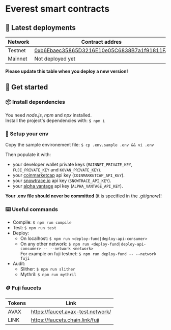 # Everest smart contracts

## 🔗 Latest deployments
| Network  | Contract addres |
| ---------| --------------------- |
| Testnet  | [0xb6Ebaec35865D3216E10e05C6838B7a1f91811FA](https://testnet.snowtrace.io/address/0xb6Ebaec35865D3216E10e05C6838B7a1f91811FA) |
| Mainnet  | Not deployed yet |

**Please update this table when you deploy a new version!**

## 📌 Get started

### 📦 Install dependencies
You need *node.js*, *npm* and *npx* installed.\
Install the project's dependencies with: `$ npm i`

### 🔧 Setup your env
Copy the sample environement file: `$ cp .env.sample .env && vi .env`

Then populate it with:
- your developer wallet private keys (`MAINNET_PRIVATE_KEY`, `FUJI_PRIVATE_KEY` and `KOVAN_PRIVATE_KEY`).
- your [coinmarketcap](https://coinmarketcap.com/api/) api key (`COINMARKETCAP_API_KEY`).
- your [snowtrace.io](https://snowtrace.io/myapikey) api key (`SNOWTRACE_API_KEY`).
- your [alpha vantage](https://www.alphavantage.co/support/#api-key) api key (`ALPHA_VANTAGE_API_KEY`).

**Your .env file should never be committed** (it is specified in the *.gitignore*)!

### ⌨️ Useful commands

- Compile: `$ npm run compile`
- Test: `$ npm run test`
- Deploy:
    - On localhost: `$ npm run <deploy-fund|deploy-api-consumer>`
    - On any other network: `$ npm run <deploy-fund|deploy-api-consumer> -- --network <network>`\
      For example on fuji testnet: `$ npm run deploy-fund -- --network fuji`
- Audit:
    - Slither: `$ npm run slither`
    - Mythril: `$ npm run mythril`

### 🪙 Fuji faucets

| Tokens | Link |
| ------ | ---- |
| AVAX | https://faucet.avax-test.network/ |
| LINK | https://faucets.chain.link/fuji |
